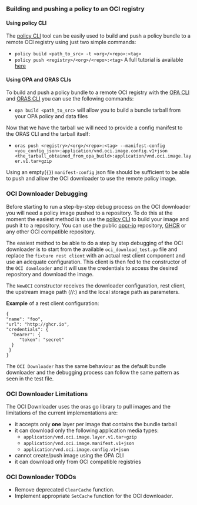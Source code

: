 ### Building and pushing a policy to an OCI registry

#### Using policy CLI

The [policy CLI](https://www.openpolicyregistry.io/docs/cli/download) tool can be easily used to build and push a policy bundle to a remote OCI registry using just two simple commands:
- `policy build <path_to_src> -t <org>/<repo>:<tag>`
- `policy push <registry>/<org>/<repo>:<tag>`
A full tutorial is available [here](https://www.openpolicyregistry.io/docs/tutorial)

#### Using OPA and ORAS CLIs

To build and push a policy bundle to a remote OCI registry with the [OPA CLI](https://www.openpolicyagent.org/docs/edge/cli/) and [ORAS CLI](https://oras.land/cli/) you can  use the following commands:

- `opa build <path_to_src>` will allow you to build a bundle tarball from your OPA policy and data files

Now that we have the tarball we will need to provide a config manifest to the ORAS CLI and the tarball itself: 
- `oras push <registry>/<org>/<repo>:<tag> --manifest-config <you_config_json>:application/vnd.oci.image.config.v1+json <the_tarball_obtained_from_opa_build>:application/vnd.oci.image.layer.v1.tar+gzip`

Using an empty(`{}`) `manifest-config` json file should be sufficient to be able to push and allow the OCI downloader to use the remote policy image. 

### OCI Downloader Debugging

Before starting to run a step-by-step debug process on the OCI downloader you will need a policy image pushed to a repository. To do this at the moment the easiest method is to use the [policy CLI](https://github.com/opcr-io/policy) to build your image and push it to a repository. You can use the public [opcr-io](https://opcr.io/) repository, [GHCR](https://ghcr.io) or any other OCI compatible repository. 

The easiest method to be able to do a step by step debugging of the OCI downloader is to start from the available `oci_download_test.go` file and replace the `fixture rest client` with an actual rest client component and use an adequate configuration. This client is then fed to the constructor of the `OCI downloader` and it will use the credentials to access the desired repository and download the image.

The `NewOCI` constructor receives the downloader configuration, rest client, the upstream image path (<server>/<organization>/<repository>:<tag>) and the local storage path as parameters.

**Example** of a rest client configuration: 
```
{
"name": "foo",
"url": "http://ghcr.io",
"credentials": {
  "bearer": {
     "token": "secret"
  }
 }
}
```
The `OCI Downloader` has the same behaviour as the default bundle downloader and the debugging process can follow the same pattern as seen in the test file. 

### OCI Downloader Limitations

The OCI Downloader uses the oras go library to pull images and the limitations of the current implementations are:
- it accepts only **one** layer per image that contains the bundle tarball
- it can download only the following application media types: 
    - `application/vnd.oci.image.layer.v1.tar+gzip`
    - `application/vnd.oci.image.manifest.v1+json`
    - `application/vnd.oci.image.config.v1+json`
- cannot create/push image using the OPA CLI 
- it can download only from OCI compatible registries 

### OCI Downloader TODOs

- Remove deprecated `ClearCache` function.
- Implement appropriate `SetCache` function for the OCI downloader. 